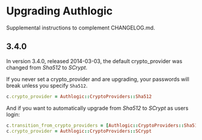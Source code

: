 # Upgrading Authlogic

Supplemental instructions to complement CHANGELOG.md.

## 3.4.0

In version 3.4.0, released 2014-03-03, the default crypto_provider was changed
from *Sha512* to *SCrypt*.

If you never set a crypto_provider and are upgrading, your passwords will break
unless you specify `Sha512`.

``` ruby
c.crypto_provider = Authlogic::CryptoProviders::Sha512
```

And if you want to automatically upgrade from *Sha512* to *SCrypt* as users login:

```ruby
c.transition_from_crypto_providers = [Authlogic::CryptoProviders::Sha512]
c.crypto_provider = Authlogic::CryptoProviders::SCrypt
```
